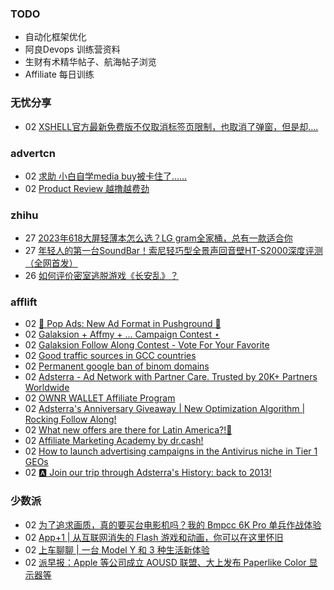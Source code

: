 ### TODO
-  自动化框架优化
-  阿良Devops 训练营资料
-  生财有术精华帖子、航海帖子浏览
-  Affiliate 每日训练

### 无忧分享
<!-- ruyo:START -->
-  02 [XSHELL官方最新免费版不仅取消标签页限制，也取消了弹窗，但是却….](https://51.ruyo.net/18445.html)<!-- ruyo:END -->

### advertcn
<!-- advertcn:START -->
-  02 [求助 小白自学media buy被卡住了......](https://www.advertcn.com/forum.php?mod=viewthread&tid=111457)
-  02 [Product Review 越撸越费劲](https://www.advertcn.com/forum.php?mod=viewthread&tid=111454)<!-- advertcn:END -->

### zhihu
<!-- zhihu:START -->
-  27 [2023年618大屏轻薄本怎么选？LG gram全家桶，总有一款适合你](http://zhuanlan.zhihu.com/p/632641888?utm_campaign=rss&utm_medium=rss&utm_source=rss&utm_content=title)
-  27 [年轻人的第一台SoundBar！索尼轻巧型全景声回音壁HT-S2000深度评测（全网首发）](http://zhuanlan.zhihu.com/p/630990296?utm_campaign=rss&utm_medium=rss&utm_source=rss&utm_content=title)
-  26 [如何评价密室逃脱游戏《长安乱》？](http://www.zhihu.com/question/563950552/answer/3045961312?utm_campaign=rss&utm_medium=rss&utm_source=rss&utm_content=title)<!-- zhihu:END -->

### afflift
<!-- afflift:START -->
-  02 [🍿 Pop Ads: New Ad Format in Pushground 🍿](https://afflift.com/f/threads/%F0%9F%8D%BF-pop-ads-new-ad-format-in-pushground-%F0%9F%8D%BF.11393/)
-  02 [Galaksion + Affmy + ...  Campaign Contest ⋆](https://afflift.com/f/threads/galaksion-affmy-campaign-contest-%E2%8B%86.11225/)
-  02 [Galaksion Follow Along Contest - Vote For Your Favorite](https://afflift.com/f/threads/galaksion-follow-along-contest-vote-for-your-favorite.11383/)
-  02 [Good traffic sources in GCC countries](https://afflift.com/f/threads/good-traffic-sources-in-gcc-countries.11247/)
-  02 [Permanent google ban of binom domains](https://afflift.com/f/threads/permanent-google-ban-of-binom-domains.11389/)
-  02 [Adsterra - Ad Network with Partner Care. Trusted by 20K+ Partners Worldwide](https://afflift.com/f/threads/adsterra-ad-network-with-partner-care-trusted-by-20k-partners-worldwide.4462/)
-  02 [OWNR WALLET Affiliate Program](https://afflift.com/f/threads/ownr-wallet-affiliate-program.9733/)
-  02 [Adsterra&#39;s Anniversary Giveaway | New Optimization Algorithm | Rocking Follow Along!](https://afflift.com/f/threads/adsterras-anniversary-giveaway-new-optimization-algorithm-rocking-follow-along.11391/)
-  02 [What new offers are there for Latin America?!🤑](https://afflift.com/f/threads/what-new-offers-are-there-for-latin-america-%F0%9F%A4%91.10258/)
-  02 [Affiliate Marketing Academy by dr.cash!](https://afflift.com/f/threads/affiliate-marketing-academy-by-dr-cash.9784/)
-  02 [How to launch advertising campaigns in the Antivirus niche in Tier 1 GEOs](https://afflift.com/f/threads/how-to-launch-advertising-campaigns-in-the-antivirus-niche-in-tier-1-geos.10670/)
-  02 [🅰️ Join our trip through Adsterra&#39;s History: back to 2013!](https://afflift.com/f/threads/%F0%9F%85%B0%EF%B8%8F-join-our-trip-through-adsterras-history-back-to-2013.11390/)<!-- afflift:END -->

### 少数派
<!-- sspai:START -->
-  02 [为了追求画质，真的要买台电影机吗？我的 Bmpcc 6K Pro 单兵作战体验](https://sspai.com/post/81560)
-  02 [App+1 | 从互联网消失的 Flash 游戏和动画，你可以在这里怀旧](https://sspai.com/post/81698)
-  02 [上车聊聊 | 一台 Model Y 和 3 种生活新体验](https://sspai.com/post/81647)
-  02 [派早报：Apple 等公司成立 AOUSD 联盟、大上发布 Paperlike Color 显示器等](https://sspai.com/post/81679)<!-- sspai:END -->
